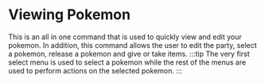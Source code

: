 # Viewing Pokemon

This is an all in one command that is used to quickly view and edit your pokemon. In addition, this command allows the user to edit the party, select a pokemon, release a pokemon and give or take items.
:::tip
The very first select menu is used to select a pokemon while the rest of the menus are used to perform actions on the selected pokemon. 
:::